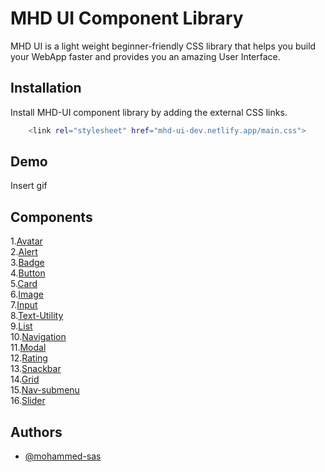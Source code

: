 
# MHD UI Component Library

MHD UI is a light weight beginner-friendly CSS library that helps you build your WebApp faster and provides you an amazing User Interface.




## Installation

Install MHD-UI component library by adding the external CSS links.

```bash
    <link rel="stylesheet" href="mhd-ui-dev.netlify.app/main.css">
```
    
## Demo

Insert gif 


## Components
1.[Avatar](https://mhd-ui-dev.netlify.app/docs#avatar)\
2.[Alert](https://mhd-ui-dev.netlify.app/docs#alert)\
3.[Badge](https://mhd-ui-dev.netlify.app/docs#badge)\
4.[Button](https://mhd-ui-dev.netlify.app/docs#button)\
5.[Card](https://mhd-ui-dev.netlify.app/docs#card)\
6.[Image](https://mhd-ui-dev.netlify.app/docs#image)\
7.[Input](https://mhd-ui-dev.netlify.app/docs#input)\
8.[Text-Utility](https://mhd-ui-dev.netlify.app/docs#text-utility)\
9.[List](https://mhd-ui-dev.netlify.app/docs#list)\
10.[Navigation](https://mhd-ui-dev.netlify.app/docs#navigation)\
11.[Modal](https://mhd-ui-dev.netlify.app/docs#modal)\
12.[Rating](https://mhd-ui-dev.netlify.app/docs#rating)\
13.[Snackbar](https://mhd-ui-dev.netlify.app/docs#snackbar)\
14.[Grid](https://mhd-ui-dev.netlify.app/docs#grid)\
15.[Nav-submenu](https://mhd-ui-dev.netlify.app/docs#nav-submenu)\
16.[Slider](https://mhd-ui-dev.netlify.app/docs#slider)
## Authors

- [@mohammed-sas](https://www.github.com/mohammed-sas)


